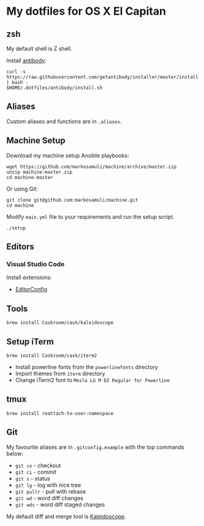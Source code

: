 My dotfiles for OS X El Capitan
===============================

zsh
---

My default shell is Z shell.

Install [antibody](https://github.com/getantibody/antibody):

```
curl -s https://raw.githubusercontent.com/getantibody/installer/master/install | bash -
$HOME/.dotfiles/antibody/install.sh
```

Aliases
-------

Custom aliases and functions are in `.aliases`.

Machine Setup
-------------

Download my machine setup Ansible playbooks:

```
wget https://github.com/markosamuli/machine/archive/master.zip
unzip machine-master.zip
cd machine-master
```

Or using Git:

```
git clone git@github.com:markosamuli/machine.git
cd machine
```

Modify `main.yml` file to your requirements and run the setup script.

```
./setup
```

Editors
-------

### Visual Studio Code 

Install extensions:

- [EditorConfig](https://marketplace.visualstudio.com/items?itemName=EditorConfig.EditorConfig)

Tools
-----

```
brew install Caskroom/cask/kaleidoscope
```

Setup iTerm
-----------

```
brew install Caskroom/cask/iterm2
```

- Install powerline fonts from the `powerlinefonts` directory
- Import themes from `iterm` directory
- Change iTerm2 font to `Meslo LG M DZ Regular for Powerline`

tmux
----

```
brew install reattach-to-user-namespace
```

Git
---

My favourite aliases are in `.gitconfig.example` with the top commands below:

- `git co` - checkout
- `git ci` - commit
- `git s` - status
- `git lg` - log with nice tree
- `git pullr` - pull with rebase
- `git wd` - word diff changes
- `git wds` - word diff staged changes

My default diff and merge tool is [Kaleidoscope](http://www.kaleidoscopeapp.com/).


